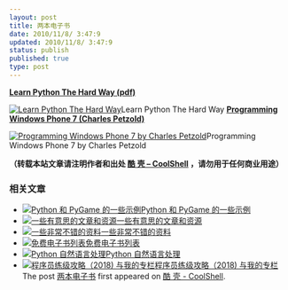 ```yaml
---
layout: post
title: 两本电子书
date: 2010/11/8/ 3:47:9
updated: 2010/11/8/ 3:47:9
status: publish
published: true
type: post
---
```


[**Learn Python The Hard Way (pdf)**](http://learnpythonthehardway.org/static/LearnPythonTheHardWay.pdf)



[![](https://coolshell.cn/wp-content/uploads/2010/11/Learn-Python-The-Hard-Way.jpg "Learn Python The Hard Way")](http://learnpythonthehardway.org/static/LearnPythonTheHardWay.pdf)Learn Python The Hard Way
[**Programming Windows Phone 7 (Charles Petzold)**](http://download.microsoft.com/download/5/0/A/50A39509-D015-410F-A8F2-A5511E5A988D/Microsoft_Press_ebook_Programming_Windows_Phone_7_PDF.pdf)


[![](https://coolshell.cn/wp-content/uploads/2010/11/Free-Ebook-Programming-Windows-Phone-7-by-Charles-Petzold.jpg "Programming Windows Phone 7 by Charles Petzold")](http://download.microsoft.com/download/5/0/A/50A39509-D015-410F-A8F2-A5511E5A988D/Microsoft_Press_ebook_Programming_Windows_Phone_7_PDF.pdf)Programming Windows Phone 7 by Charles Petzold



**（转载本站文章请注明作者和出处 [酷 壳 – CoolShell](https://coolshell.cn/) ，请勿用于任何商业用途）**



### 相关文章

* [![Python 和 PyGame 的一些示例](https://coolshell.cn/wp-content/plugins/wordpress-23-related-posts-plugin/static/thumbs/17.jpg)](https://coolshell.cn/articles/4710.html)[Python 和 PyGame 的一些示例](https://coolshell.cn/articles/4710.html)
* [![一些有意思的文章和资源](https://coolshell.cn/wp-content/plugins/wordpress-23-related-posts-plugin/static/thumbs/0.jpg)](https://coolshell.cn/articles/4220.html)[一些有意思的文章和资源](https://coolshell.cn/articles/4220.html)
* [![一些非常不错的资料](https://coolshell.cn/wp-content/uploads/2010/10/Intel-Recommended-Books-for-Developers-150x150.jpg)](https://coolshell.cn/articles/3192.html)[一些非常不错的资料](https://coolshell.cn/articles/3192.html)
* [![免费电子书列表](https://coolshell.cn/wp-content/plugins/wordpress-23-related-posts-plugin/static/thumbs/22.jpg)](https://coolshell.cn/articles/2775.html)[免费电子书列表](https://coolshell.cn/articles/2775.html)
* [![Python 自然语言处理](https://coolshell.cn/wp-content/plugins/wordpress-23-related-posts-plugin/static/thumbs/26.jpg)](https://coolshell.cn/articles/1157.html)[Python 自然语言处理](https://coolshell.cn/articles/1157.html)
* [![程序员练级攻略（2018)  与我的专栏](https://coolshell.cn/wp-content/uploads/2018/05/300x262-150x150.jpg)](https://coolshell.cn/articles/18360.html)[程序员练级攻略（2018) 与我的专栏](https://coolshell.cn/articles/18360.html)
The post [两本电子书](https://coolshell.cn/articles/3270.html) first appeared on [酷 壳 - CoolShell](https://coolshell.cn).